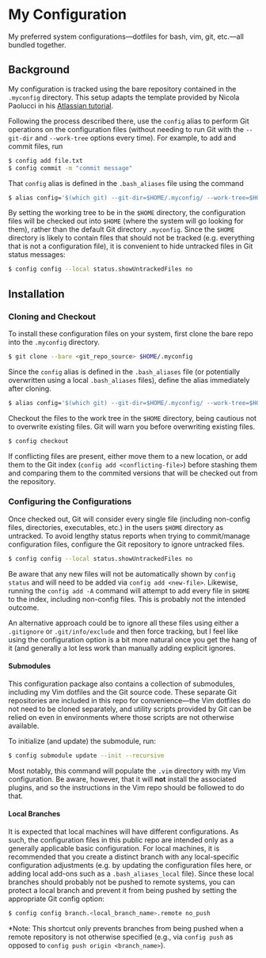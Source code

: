 # My Configuration

My preferred system configurations—dotfiles for bash, vim, git, etc.—all bundled together.


## Background

My configuration is tracked using the bare repository contained in the `.myconfig` directory.
This setup adapts the template provided by Nicola Paolucci in his [Atlassian tutorial](https://www.atlassian.com/git/tutorials/dotfiles).

Following the process described there, use the `config` alias to perform Git operations on the configuration files (without needing to run Git with the `--git-dir` and `--work-tree` options every time).
For example, to add and commit files, run

```bash
$ config add file.txt
$ config commit -m "commit message"
```

That `config` alias is defined in the `.bash_aliases` file using the command

```bash
$ alias config='$(which git) --git-dir=$HOME/.myconfig/ --work-tree=$HOME'
```

By setting the working tree to be in the `$HOME` directory, the configuration files will be checked out into `$HOME` (where the system will go looking for them), rather than the default Git directory `.myconfig`.
Since the `$HOME` directory is likely to contain files that should not be tracked (e.g. everything that is not a configuration file), it is convenient to hide untracked files in Git status messages:

```bash
$ config config --local status.showUntrackedFiles no
```


## Installation


### Cloning and Checkout

To install these configuration files on your system, first clone the bare repo into the `.myconfig` directory.

```bash
$ git clone --bare <git_repo_source> $HOME/.myconfig
```

Since the `config` alias is defined in the `.bash_aliases` file (or potentially overwritten using a local `.bash_aliases` files), define the alias immediately after cloning.

```bash
$ alias config='$(which git) --git-dir=$HOME/.myconfig/ --work-tree=$HOME'
```

Checkout the files to the work tree in the `$HOME` directory, being cautious not to overwrite existing files.
Git will warn you before overwriting existing files.

```bash
$ config checkout
```

If conflicting files are present, either move them to a new location, or add them to the Git index (`config add <conflicting-file>`) before stashing them and comparing them to the commited versions that will be checked out from the repository.


### Configuring the Configurations

Once checked out, Git will consider every single file (including non-config files, directories, executables, etc.) in the users `$HOME` directory as untracked.
To avoid lengthy status reports when trying to commit/manage configuration files, configure the Git repository to ignore untracked files.

```bash
$ config config --local status.showUntrackedFiles no
```

Be aware that any new files will not be automatically shown by `config status` and will need to be added via `config add <new-file>`.
Likewise, running the `config add -A` command will attempt to add every file in `$HOME` to the index, including non-config files.
This is probably not the intended outcome.

An alternative approach could be to ignore all these files using either a `.gitignore` or `.git/info/exclude` and then force tracking, but I feel like using the configuration option is a bit more natural once you get the hang of it (and generally a lot less work than manually adding explicit ignores.


#### Submodules

This configuration package also contains a collection of submodules, including my Vim dotfiles and the Git source code.
These separate Git repositories are included in this repo for convenience—the Vim dotfiles do not need to be cloned separately, and utility scripts provided by Git can be relied on even in environments where those scripts are not otherwise available.

To initialize (and update) the submodule, run:

```bash
$ config submodule update --init --recursive
```

Most notably, this command will populate the `.vim` directory with my Vim configuration.
Be aware, however, that it will **not** install the associated plugins, and so the instructions in the Vim repo should be followed to do that.


#### Local Branches

It is expected that local machines will have different configurations.
As such, the configuration files in this public repo are intended only as a generally applicable basic configuration.
For local machines, it is recommended that you create a distinct branch with any local-specific configuration adjustments (e.g. by updating the configuration files here, or adding local add-ons such as a `.bash_aliases_local` file).
Since these local branches should probably not be pushed to remote systems, you can protect a local branch and prevent it from being pushed by setting the appropriate Git config option:

```bash
$ config config branch.<local_branch_name>.remote no_push
```

*Note: This shortcut only prevents branches from being pushed when a remote repository is not otherwise specified (e.g., via `config push` as opposed to `config push origin <branch_name>`).
